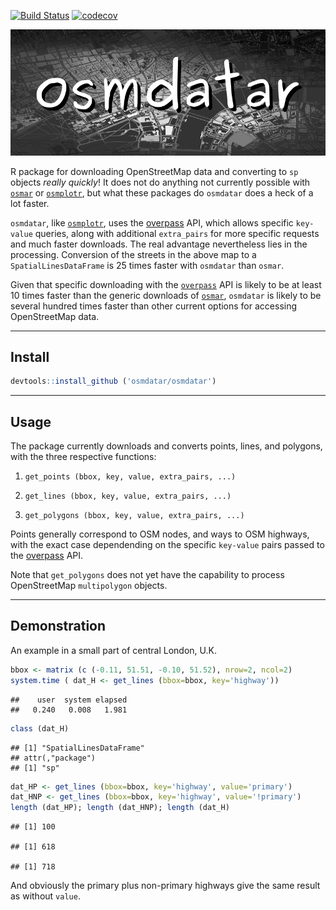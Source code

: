 [![Build Status](https://travis-ci.org/osmdatar/osmdatar.svg?branch=master)](https://travis-ci.org/osmdatar/osmdatar) [![codecov](https://codecov.io/gh/osmdatar/osmdatar/branch/master/graph/badge.svg)](https://codecov.io/gh/osmdatar/osmdatar)

![](./figure/map.png)

R package for downloading OpenStreetMap data and converting to `sp` objects *really quickly*! It does not do anything not currently possible with [`osmar`](https://cran.r-project.org/package=osmar) or [`osmplotr`](https://cran.r-project.org/package=osmplotr), but what these packages do `osmdatar` does a heck of a lot faster.

`osmdatar`, like [`osmplotr`](https://cran.r-project.org/package=osmplotr), uses the [overpass](http://overpass-api.de/) API, which allows specific `key-value` queries, along with additional `extra_pairs` for more specific requests and much faster downloads. The real advantage nevertheless lies in the processing. Conversion of the streets in the above map to a `SpatialLinesDataFrame` is 25 times faster with `osmdatar` than `osmar`.

Given that specific downloading with the [`overpass`](http://overpass-api.de/) API is likely to be at least 10 times faster than the generic downloads of [`osmar`](https://cran.r-project.org/package=osmar), `osmdatar` is likely to be several hundred times faster than other current options for accessing OpenStreetMap data.

------------------------------------------------------------------------

Install
-------

``` r
devtools::install_github ('osmdatar/osmdatar')
```

------------------------------------------------------------------------

Usage
-----

The package currently downloads and converts points, lines, and polygons, with the three respective functions:

1. `get_points (bbox, key, value, extra_pairs, ...)`

2. `get_lines (bbox, key, value, extra_pairs, ...)`

3. `get_polygons (bbox, key, value, extra_pairs, ...)`

Points generally correspond to OSM nodes, and ways to OSM highways, with the exact case dependending on the specific `key-value` pairs passed to the [overpass](http://overpass-api.de/) API.

Note that `get_polygons` does not yet have the capability to process OpenStreetMap `multipolygon` objects.

------------------------------------------------------------------------

Demonstration
-------------

An example in a small part of central London, U.K.

``` r
bbox <- matrix (c (-0.11, 51.51, -0.10, 51.52), nrow=2, ncol=2) 
system.time ( dat_H <- get_lines (bbox=bbox, key='highway'))
```

    ##    user  system elapsed 
    ##   0.240   0.008   1.981

``` r
class (dat_H)
```

    ## [1] "SpatialLinesDataFrame"
    ## attr(,"package")
    ## [1] "sp"

``` r
dat_HP <- get_lines (bbox=bbox, key='highway', value='primary')
dat_HNP <- get_lines (bbox=bbox, key='highway', value='!primary')
length (dat_HP); length (dat_HNP); length (dat_H)
```

    ## [1] 100

    ## [1] 618

    ## [1] 718

And obviously the primary plus non-primary highways give the same result as without `value`.
